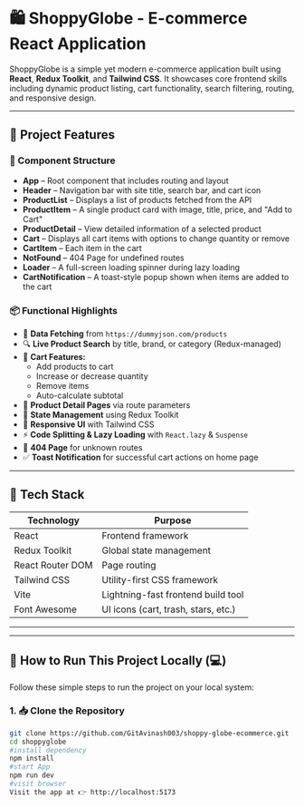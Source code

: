 # 🛍️ ShoppyGlobe - E-commerce React Application

ShoppyGlobe is a simple yet modern e-commerce application built using **React**, **Redux Toolkit**, and **Tailwind CSS**. It showcases core frontend skills including dynamic product listing, cart functionality, search filtering, routing, and responsive design.

---

## 📌 Project Features

### 🧩 Component Structure

- **App** – Root component that includes routing and layout
- **Header** – Navigation bar with site title, search bar, and cart icon
- **ProductList** – Displays a list of products fetched from the API
- **ProductItem** – A single product card with image, title, price, and "Add to Cart"
- **ProductDetail** – View detailed information of a selected product
- **Cart** – Displays all cart items with options to change quantity or remove
- **CartItem** – Each item in the cart
- **NotFound** – 404 Page for undefined routes
- **Loader** – A full-screen loading spinner during lazy loading
- **CartNotification** – A toast-style popup shown when items are added to the cart

### 📦 Functional Highlights

- 🔄 **Data Fetching** from `https://dummyjson.com/products`
- 🔍 **Live Product Search** by title, brand, or category (Redux-managed)
- 🛒 **Cart Features:**
  - Add products to cart
  - Increase or decrease quantity
  - Remove items
  - Auto-calculate subtotal
- 🔗 **Product Detail Pages** via route parameters
- 💾 **State Management** using Redux Toolkit
- 📱 **Responsive UI** with Tailwind CSS
- ⚡ **Code Splitting & Lazy Loading** with `React.lazy` & `Suspense`
- 🛑 **404 Page** for unknown routes
- ✅ **Toast Notification** for successful cart actions on home page

---

## 🧱 Tech Stack

| Technology       | Purpose                             |
| ---------------- | ----------------------------------- |
| React            | Frontend framework                  |
| Redux Toolkit    | Global state management             |
| React Router DOM | Page routing                        |
| Tailwind CSS     | Utility-first CSS framework         |
| Vite             | Lightning-fast frontend build tool  |
| Font Awesome     | UI icons (cart, trash, stars, etc.) |

---

---

## 🧪 How to Run This Project Locally (💻)

Follow these simple steps to run the project on your local system:

### 1. 📥 Clone the Repository

```bash
git clone https://github.com/GitAvinash003/shoppy-globe-ecommerce.git
cd shoppyglobe
#install dependency 
npm install
#start App 
npm run dev
#visit browser
Visit the app at 👉 http://localhost:5173


```
